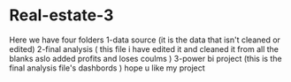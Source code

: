 # Real-estate-3
Here we have four folders 1-data source (it is the data that isn't cleaned or edited) 2-final analysis ( this file i have edited it and cleaned it from all the blanks aslo added profits and loses coulms ) 3-power bi project (this is the final analysis file's dashbords ) hope u like my project  
